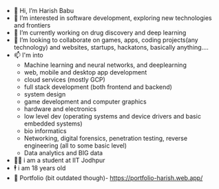 - 👋 Hi, I’m Harish Babu
- 👀 I’m interested in software development, exploring new technologies and frontiers
- 🌱 I’m currently working on drug discovery and deep learning
- 💞️ I’m looking to collaborate on games, apps, coding projects(any technology) and websites, startups, hackatons, basically anything....
- 📫 I'm into
  - Machine learning and neural networks, and deeplearning
  - web, mobile and desktop app development
  - cloud services (mostly GCP)
  - full stack development (both frontend and backend)
  - system design
  - game development and computer graphics
  - hardware and electronics
  - low level dev (operating systems and device drivers and basic embedded systems)
  - bio informatics
  - Networking, digital forensics, penetration testing, reverse engineering (all to some basic level)
  - Data analytics and BIG data
- 👨‍🎓 i am a student at IIT Jodhpur
- 🕴 i am 18 years old
- 🧾 Portfolio (bit outdated though)- https://portfolio-harish.web.app/ 

<!---
harishbabu2007/harishbabu2007 is a ✨ special ✨ repository because its `README.md` (this file) appears on your GitHub profile.
You can click the Preview link to take a look at your changes.
--->
